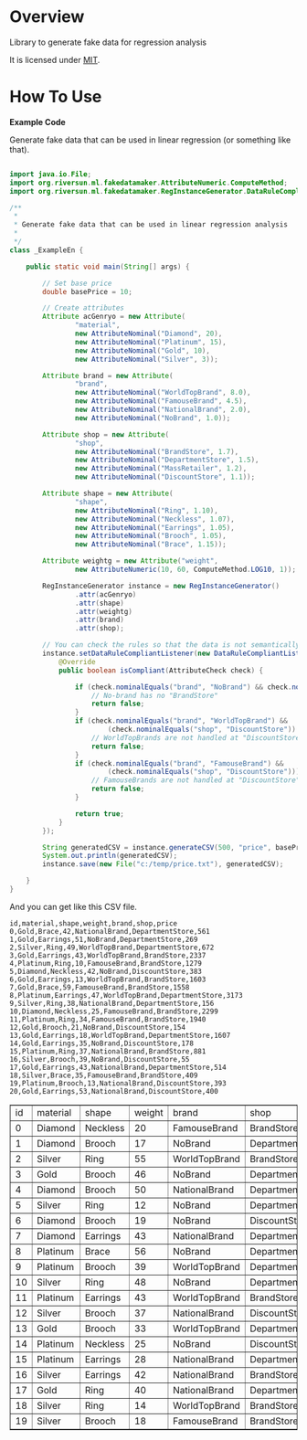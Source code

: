 # Overview
Library to generate fake data for regression analysis

It is licensed under [MIT](https://opensource.org/licenses/MIT).

# How To Use

**Example Code**

Generate fake data that can be used in linear regression (or something like that). 

```java

import java.io.File;
import org.riversun.ml.fakedatamaker.AttributeNumeric.ComputeMethod;
import org.riversun.ml.fakedatamaker.RegInstanceGenerator.DataRuleCompliantListener;

/**
 * 
 * Generate fake data that can be used in linear regression analysis
 *
 */
class _ExampleEn {

	public static void main(String[] args) {

		// Set base price
		double basePrice = 10;

		// Create attributes
		Attribute acGenryo = new Attribute(
				"material",
				new AttributeNominal("Diamond", 20),
				new AttributeNominal("Platinum", 15),
				new AttributeNominal("Gold", 10),
				new AttributeNominal("Silver", 3));

		Attribute brand = new Attribute(
				"brand",
				new AttributeNominal("WorldTopBrand", 8.0),
				new AttributeNominal("FamouseBrand", 4.5),
				new AttributeNominal("NationalBrand", 2.0),
				new AttributeNominal("NoBrand", 1.0));

		Attribute shop = new Attribute(
				"shop",
				new AttributeNominal("BrandStore", 1.7),
				new AttributeNominal("DepartmentStore", 1.5),
				new AttributeNominal("MassRetailer", 1.2),
				new AttributeNominal("DiscountStore", 1.1));

		Attribute shape = new Attribute(
				"shape",
				new AttributeNominal("Ring", 1.10),
				new AttributeNominal("Neckless", 1.07),
				new AttributeNominal("Earrings", 1.05),
				new AttributeNominal("Brooch", 1.05),
				new AttributeNominal("Brace", 1.15));

		Attribute weightg = new Attribute("weight",
				new AttributeNumeric(10, 60, ComputeMethod.LOG10, 1));

		RegInstanceGenerator instance = new RegInstanceGenerator()
				.attr(acGenryo)
				.attr(shape)
				.attr(weightg)
				.attr(brand)
				.attr(shop);

		// You can check the rules so that the data is not semantically inconsistent.
		instance.setDataRuleCompliantListener(new DataRuleCompliantListener() {
			@Override
			public boolean isCompliant(AttributeCheck check) {

				if (check.nominalEquals("brand", "NoBrand") && check.nominalEquals("shop", "BrandStore")) {
					// No-brand has no "BrandStore"
					return false;
				}
				if (check.nominalEquals("brand", "WorldTopBrand") &&
						(check.nominalEquals("shop", "DiscountStore")) || check.nominalEquals("shop", "MassRetailer")) {
					// WorldTopBrands are not handled at "DiscountStores" or "mass retailers"
					return false;
				}
				if (check.nominalEquals("brand", "FamouseBrand") &&
						(check.nominalEquals("shop", "DiscountStore"))) {
					// FamouseBrands are not handled at "DiscountStore"
					return false;
				}

				return true;
			}
		});

		String generatedCSV = instance.generateCSV(500, "price", basePrice);
		System.out.println(generatedCSV);
		instance.save(new File("c:/temp/price.txt"), generatedCSV);

	}
}
```

And you can get like this CSV file.

```shell
id,material,shape,weight,brand,shop,price
0,Gold,Brace,42,NationalBrand,DepartmentStore,561
1,Gold,Earrings,51,NoBrand,DepartmentStore,269
2,Silver,Ring,49,WorldTopBrand,DepartmentStore,672
3,Gold,Earrings,43,WorldTopBrand,BrandStore,2337
4,Platinum,Ring,10,FamouseBrand,BrandStore,1279
5,Diamond,Neckless,42,NoBrand,DiscountStore,383
6,Gold,Earrings,13,WorldTopBrand,BrandStore,1603
7,Gold,Brace,59,FamouseBrand,BrandStore,1558
8,Platinum,Earrings,47,WorldTopBrand,DepartmentStore,3173
9,Silver,Ring,38,NationalBrand,DepartmentStore,156
10,Diamond,Neckless,25,FamouseBrand,BrandStore,2299
11,Platinum,Ring,34,FamouseBrand,BrandStore,1940
12,Gold,Brooch,21,NoBrand,DiscountStore,154
13,Gold,Earrings,18,WorldTopBrand,DepartmentStore,1607
14,Gold,Earrings,35,NoBrand,DiscountStore,178
15,Platinum,Ring,37,NationalBrand,BrandStore,881
16,Silver,Brooch,39,NoBrand,DiscountStore,55
17,Gold,Earrings,43,NationalBrand,DepartmentStore,514
18,Silver,Brace,35,FamouseBrand,BrandStore,409
19,Platinum,Brooch,13,NationalBrand,DiscountStore,393
20,Gold,Earrings,53,NationalBrand,DiscountStore,400
```


<table border="1" cellpadding="0" cellspacing="0" style="border-collapse:collapse;">
<tr><td>id</td><td>material</td><td>shape</td><td>weight</td><td>brand</td><td>shop</td><td>price</td></tr>
<tr><td x:num="">0</td><td>Diamond</td><td>Neckless</td><td x:num="">20</td><td>FamouseBrand</td><td>BrandStore</td><td x:num="">2144</td></tr>
<tr><td x:num="">1</td><td>Diamond</td><td>Brooch</td><td x:num="">17</td><td>NoBrand</td><td>DepartmentStore</td><td x:num="">393</td></tr>
<tr><td x:num="">2</td><td>Silver</td><td>Ring</td><td x:num="">55</td><td>WorldTopBrand</td><td>BrandStore</td><td x:num="">781</td></tr>
<tr><td x:num="">3</td><td>Gold</td><td>Brooch</td><td x:num="">46</td><td>NoBrand</td><td>DepartmentStore</td><td x:num="">262</td></tr>
<tr><td x:num="">4</td><td>Diamond</td><td>Brooch</td><td x:num="">50</td><td>NationalBrand</td><td>DepartmentStore</td><td x:num="">1070</td></tr>
<tr><td x:num="">5</td><td>Silver</td><td>Ring</td><td x:num="">12</td><td>NoBrand</td><td>DepartmentStore</td><td x:num="">53</td></tr>
<tr><td x:num="">6</td><td>Diamond</td><td>Brooch</td><td x:num="">19</td><td>NoBrand</td><td>DiscountStore</td><td x:num="">296</td></tr>
<tr><td x:num="">7</td><td>Diamond</td><td>Earrings</td><td x:num="">43</td><td>NationalBrand</td><td>DepartmentStore</td><td x:num="">1034</td></tr>
<tr><td x:num="">8</td><td>Platinum</td><td>Brace</td><td x:num="">56</td><td>NoBrand</td><td>DepartmentStore</td><td x:num="">454</td></tr>
<tr><td x:num="">9</td><td>Platinum</td><td>Brooch</td><td x:num="">39</td><td>WorldTopBrand</td><td>DepartmentStore</td><td x:num="">3007</td></tr>
<tr><td x:num="">10</td><td>Silver</td><td>Ring</td><td x:num="">48</td><td>NoBrand</td><td>DepartmentStore</td><td x:num="">83</td></tr>
<tr><td x:num="">11</td><td>Platinum</td><td>Earrings</td><td x:num="">43</td><td>WorldTopBrand</td><td>BrandStore</td><td x:num="">3511</td></tr>
<tr><td x:num="">12</td><td>Silver</td><td>Brooch</td><td x:num="">37</td><td>NationalBrand</td><td>DiscountStore</td><td x:num="">109</td></tr>
<tr><td x:num="">13</td><td>Gold</td><td>Brooch</td><td x:num="">33</td><td>WorldTopBrand</td><td>DepartmentStore</td><td x:num="">1921</td></tr>
<tr><td x:num="">14</td><td>Platinum</td><td>Neckless</td><td x:num="">25</td><td>NoBrand</td><td>DiscountStore</td><td x:num="">248</td></tr>
<tr><td x:num="">15</td><td>Platinum</td><td>Earrings</td><td x:num="">28</td><td>NationalBrand</td><td>DepartmentStore</td><td x:num="">689</td></tr>
<tr><td x:num="">16</td><td>Silver</td><td>Earrings</td><td x:num="">42</td><td>NationalBrand</td><td>BrandStore</td><td x:num="">174</td></tr>
<tr><td x:num="">17</td><td>Gold</td><td>Ring</td><td x:num="">40</td><td>NationalBrand</td><td>DepartmentStore</td><td x:num="">529</td></tr>
<tr><td x:num="">18</td><td>Silver</td><td>Ring</td><td x:num="">14</td><td>WorldTopBrand</td><td>BrandStore</td><td x:num="">522</td></tr>
<tr><td x:num="">19</td><td>Silver</td><td>Brooch</td><td x:num="">18</td><td>FamouseBrand</td><td>BrandStore</td><td x:num="">307</td></tr>
</table>

